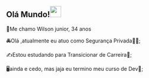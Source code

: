## Olá Mundo!<img src=https://github.com/TheDudeThatCode/TheDudeThatCode/blob/master/Assets/Earth.gif width="30">

👨Me chamo Wilson junior, 34 anos

🚔Olá ,atualmente eu atuo como Segurança Privada👮‍♂️;

✍Estou estudando para Transicionar de Carreira🤏;

🖥ainda e cedo, mas jaja eu termino meu curso de Dev📱;


